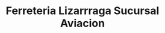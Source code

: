 ---
title: "Ferreteria Lizarrraga Sucursal Aviacion"
url: /caborca/ferreteria-lizarrraga-sucursal-aviacion/
shop: hardware
---